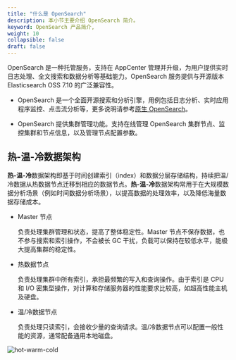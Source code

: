 ```yaml
---
title: "什么是 OpenSearch"
description: 本小节主要介绍 OpenSearch 简介。 
keyword: OpenSearch 产品简介, 
weight: 10
collapsible: false
draft: false
---
```



OpenSearch 是一种托管服务，支持在 AppCenter 管理并升级，为用户提供实时日志处理、全文搜索和数据分析等基础能力。OpenSearch 服务提供与开源版本 Elasticsearch OSS 7.10 的广泛兼容性。

- OpenSearch 是一个全面开源搜索和分析引擎，用例包括日志分析、实时应用程序监控、点击流分析等，更多说明请参考[原生 OpenSearch](https://opensearch.org/docs/)。

- OpenSearch 提供集群管理功能。支持在线管理 OpenSearch 集群节点、监控集群和节点信息，以及管理节点配置参数。

## 热-温-冷数据架构

**热-温-冷**数据架构即基于时间创建索引（index）和数据分层存储结构，持续把温/冷数据从热数据节点迁移到相应的数据节点。**热-温-冷**数据架构常用于在大规模数据分析场景（例如时间数据分析场景），以提高数据的处理效率，以及降低海量数据存储成本。

- Master 节点

  负责处理集群管理和状态，提高了整体稳定性。Master 节点不保存数据，也不参与搜索和索引操作，不会被长 GC 干扰，负载可以保持在较低水平，能极大提高集群的稳定性。

- 热数据节点
  
  负责处理集群中所有索引，承担最频繁的写入和查询操作。由于索引是 CPU 和 I/O 密集型操作，对计算和存储服务器的性能要求比较高，如超高性能主机及硬盘。

- 温/冷数据节点
  
  负责处理只读索引，会接收少量的查询请求。温/冷数据节点可以配置一般性能的资源，通常配备通用本地磁盘。

![hot-warm-cold](../../_images/hot_warm_cold_arch.png)
